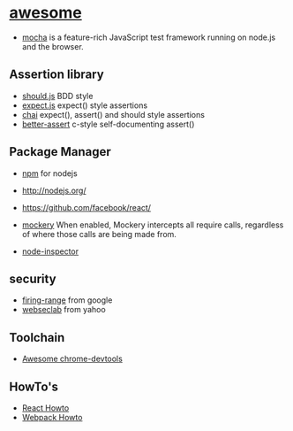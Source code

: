# [awesome](https://github.com/sindresorhus/awesome)
* [mocha](http://mochajs.org/) is a feature-rich JavaScript test framework running on node.js and the browser.

## Assertion library
* [should.js](https://github.com/visionmedia/should.js) BDD style 
* [expect.js](https://github.com/LearnBoost/expect.js) expect() style assertions
* [chai](http://chaijs.com/) expect(), assert() and should style assertions
* [better-assert](https://github.com/visionmedia/better-assert) c-style self-documenting assert()

## Package Manager
* [npm](https://www.npmjs.com/) for nodejs

* http://nodejs.org/
* https://github.com/facebook/react/

* [mockery](https://github.com/mfncooper/mockery) When enabled, Mockery intercepts all require calls, regardless of where those calls are being made from.

* [node-inspector](https://github.com/node-inspector/node-inspector)


## security
* [firing-range](https://github.com/google/firing-range) from google
* [webseclab](https://github.com/yahoo/webseclab) from yahoo


## Toolchain
* [Awesome chrome-devtools](https://github.com/ChromeDevTools/awesome-chrome-devtools)

## HowTo's
* [React Howto](https://github.com/petehunt/react-howto)
* [Webpack Howto](https://github.com/petehunt/webpack-howto)
